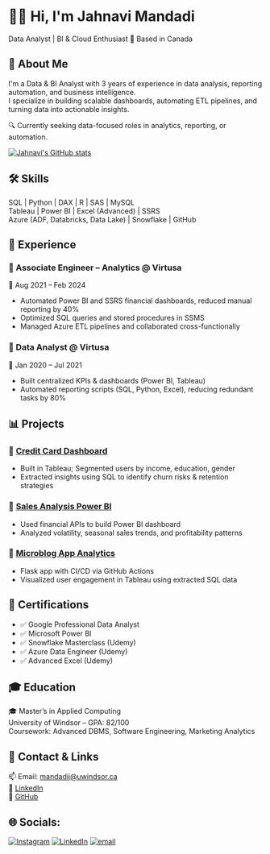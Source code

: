 
# 👩‍💻 Hi, I'm Jahnavi Mandadi

Data Analyst | BI & Cloud Enthusiast 📍 Based in Canada 

## 🚀 About Me
I'm a Data & BI Analyst with 3 years of experience in data analysis, reporting automation, and business intelligence.  
I specialize in building scalable dashboards, automating ETL pipelines, and turning data into actionable insights.

🔍 Currently seeking data-focused roles in analytics, reporting, or automation.

[![Jahnavi's GitHub stats](https://github-readme-stats.vercel.app/api?username=JahnaviMandadi25&theme=ambient_gradient&show_icons=true)](https://github.com/anuraghazra/github-readme-stats)


## 🛠 Skills
SQL | Python | DAX | R | SAS | MySQL  
Tableau | Power BI | Excel (Advanced) | SSRS  
Azure (ADF, Databricks, Data Lake) | Snowflake | GitHub 
## 💼 Experience 
### 💼 Associate Engineer – Analytics @ Virtusa  
📆 Aug 2021 – Feb 2024  
- Automated Power BI and SSRS financial dashboards, reduced manual reporting by 40%  
- Optimized SQL queries and stored procedures in SSMS  
- Managed Azure ETL pipelines and collaborated cross-functionally  

### 💼 Data Analyst @ Virtusa  
📆 Jan 2020 – Jul 2021  
- Built centralized KPIs & dashboards (Power BI, Tableau)  
- Automated reporting scripts (SQL, Python, Excel), reducing redundant tasks by 80%  

## 📊 Projects
### 📌 [Credit Card Dashboard](#)  
- Built in Tableau; Segmented users by income, education, gender  
- Extracted insights using SQL to identify churn risks & retention strategies

### 📌 [Sales Analysis Power BI](#)  
- Used financial APIs to build Power BI dashboard  
- Analyzed volatility, seasonal sales trends, and profitability patterns

### 📌 [Microblog App Analytics](#)  
- Flask app with CI/CD via GitHub Actions  
- Visualized user engagement in Tableau using extracted SQL data


## 📜 Certifications
- ✅ Google Professional Data Analyst  
- ✅ Microsoft Power BI  
- ✅ Snowflake Masterclass (Udemy)  
- ✅ Azure Data Engineer (Udemy)  
- ✅ Advanced Excel (Udemy)  

## 🎓 Education
🎓 Master’s in Applied Computing  
University of Windsor – GPA: 82/100  
Coursework: Advanced DBMS, Software Engineering, Marketing Analytics  

## 🔗 Contact & Links
📫 Email: [mandadij@uwindsor.ca](mailto:mandadij@uwindsor.ca)  
🔗 [LinkedIn](https://www.linkedin.com/in/jahnavi-mandadi-b25092219/)  
🔗 [GitHub](https://github.com/JahnaviMandadi25)  


## 🌐 Socials:
[![Instagram](https://img.shields.io/badge/Instagram-%23E4405F.svg?logo=Instagram&logoColor=white)](https://instagram.com/jahhhhhhhnavi) [![LinkedIn](https://img.shields.io/badge/LinkedIn-%230077B5.svg?logo=linkedin&logoColor=white)](https://linkedin.com/in/https://www.linkedin.com/in/jahnavi-mandadi-b25092219/) [![email](https://img.shields.io/badge/Email-D14836?logo=gmail&logoColor=white)](mailto:mandadij@uwindsor.ca) 
